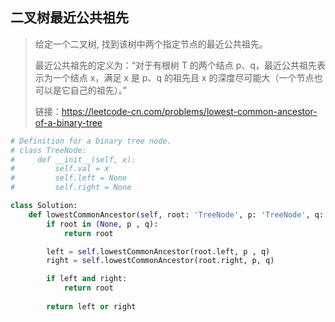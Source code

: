 ## 二叉树最近公共祖先

> 给定一个二叉树, 找到该树中两个指定节点的最近公共祖先。
>
> 最近公共祖先的定义为：“对于有根树 T 的两个结点 p、q，最近公共祖先表示为一个结点 x，满足 x 是 p、q 的祖先且 x 的深度尽可能大（一个节点也可以是它自己的祖先）。”
>
> 链接：https://leetcode-cn.com/problems/lowest-common-ancestor-of-a-binary-tree

```python
# Definition for a binary tree node.
# class TreeNode:
#     def __init__(self, x):
#         self.val = x
#         self.left = None
#         self.right = None

class Solution:
    def lowestCommonAncestor(self, root: 'TreeNode', p: 'TreeNode', q: 'TreeNode') -> 'TreeNode':
        if root in (None, p , q):
            return root

        left = self.lowestCommonAncestor(root.left, p , q)
        right = self.lowestCommonAncestor(root.right, p, q)

        if left and right:
            return root
        
        return left or right
```


